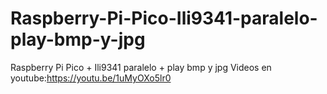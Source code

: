 # Raspberry-Pi-Pico-Ili9341-paralelo-play-bmp-y-jpg
Raspberry Pi Pico + Ili9341 paralelo + play bmp y jpg
Videos en youtube:https://youtu.be/1uMyOXo5lr0
